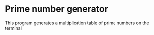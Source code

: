# Prime number generator
This program generates a multiplication table of prime numbers on the terminal
